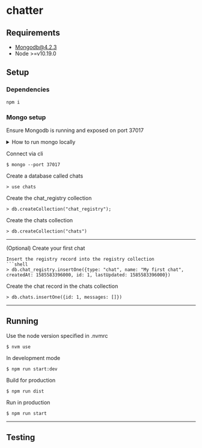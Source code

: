 # chatter

## Requirements

- Mongodb@4.2.3
- Node >=v10.19.0

## Setup

### Dependencies

```shell
npm i
```

### Mongo setup

Ensure Mongodb is running and exposed on port 37017

<details>
  <summary>How to run mongo locally</summary>

Start with:

```shell
$ mongod --config /usr/local/etc/mongod.conf --fork --port 37017
```

Kill with:

```shell
$ ps aux | grep mongo
$ kill <pid>
```

---

</details>

Connect via cli

```shell
$ mongo --port 37017
```

Create a database called chats

```shell
> use chats
```

Create the chat_registry collection

```shell
> db.createCollection("chat_registry");
```

Create the chats collection

```shell
> db.createCollection("chats")
```

---

(Optional) Create your first chat

````
Insert the registry record into the registry collection
```shell
> db.chat_registry.insertOne({type: "chat", name: "My first chat", createdAt: 1585583396000, id: 1, lastUpdated: 1585583396000})
````

Create the chat record in the chats collection

```shell
> db.chats.insertOne({id: 1, messages: []})
```

---

## Running

Use the node version specified in .nvmrc

```shell
$ nvm use
```

In development mode

```shell
$ npm run start:dev
```

Build for production

```
$ npm run dist
```

Run in production

```
$ npm run start
```

---

## Testing
